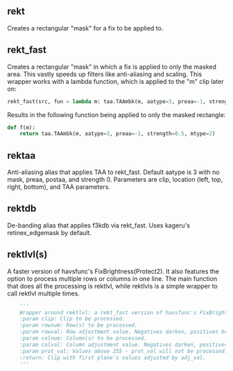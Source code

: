 ## rekt

Creates a rectangular "mask" for a fix to be applied to.

## rekt_fast

Creates a rectangular "mask" in which a fix is applied to only the masked area.  This vastly speeds up filters like anti-aliasing and scaling.
This wrapper works with a lambda function, which is applied to the "m" clip later on:
```python
rekt_fast(src, fun = lambda m: taa.TAAmbk(m, aatype=3, preaa=-1, strength=0.5, mtype=2), left=2, right=8, top=10, bottom=2)
```
Results in the following function being applied to only the masked rectangle:
```python
def f(m):
    return taa.TAAmbk(m, aatype=3, preaa=-1, strength=0.5, mtype=2)
```
## rektaa

Anti-aliasing alias that applies TAA to rekt_fast.  Default aatype is 3 with no mask, preaa, postaa, and strength 0.
Parameters are clip, location (left, top, right, bottom), and TAA parameters.

## rektdb

De-banding alias that applies f3kdb via rekt_fast.  Uses kageru's retinex_edgemask by default.

## rektlvl(s)

A faster version of havsfunc's FixBrightness(Protect2). It also features the option to process multiple rows or columns in one line.
The main function that does all the processing is rektlvl, while rektlvls is a simple wrapper to call rektlvl multiple times.
```py
    '''
    Wrapper around rektlvl: a rekt_fast version of havsfunc's FixBrightnessProtect2.
    :param clip: Clip to be processed.
    :param rownum: Row(s) to be processed.
    :param rowval: Row adjustment value. Negatives darken, positives brighten. Values can be between -100 and 100.
    :param colnum: Column(s) to be processed.
    :param colval: Column adjustment value. Negatives darken, positives brighten. Values can be between -100 and 100.
    :param prot_val: Values above 255 - prot_val will not be processed. If 0, this will work like FixBrightness.
    :return: Clip with first plane's values adjusted by adj_val.
    '''
```